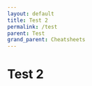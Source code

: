 ```yaml
---
layout: default
title: Test 2
permalink: /test
parent: Test
grand_parent: Cheatsheets
---
```

# Test 2
